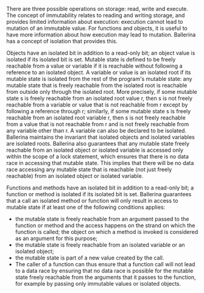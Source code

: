There are three possible operations on storage: read, write and execute. The concept of immutability relates to reading and writing storage, and provides limited information about execution: execution cannot lead to mutation of an immutable value. For functions and objects, it is useful to have more information about how execution may lead to mutation. Ballerina has a concept of isolation that provides this.

Objects have an isolated bit in addition to a read-only bit; an object value is isolated if its isolated bit is set. Mutable state is defined to be freely reachable from a value or variable if it is reachable without following a reference to an isolated object. A variable or value is an isolated root if its mutable state is isolated from the rest of the program's mutable state: any mutable state that is freely reachable from the isolated root is reachable from outside only through the isolated root. More precisely, if some mutable state s is freely reachable from an isolated root value r, then s is not freely reachable from a variable or value that is not reachable from r except by following a reference through r; similarly, if some mutable state s is freely reachable from an isolated root variable r, then s is not freely reachable from a value that is not reachable from r and is not freely reachable from any variable other than r. A variable can also be declared to be isolated. Ballerina maintains the invariant that isolated objects and isolated variables are isolated roots. Ballerina also guarantees that any mutable state freely reachable from an isolated object or isolated variable is accessed only within the scope of a lock statement, which ensures that there is no data race in accessing that mutable state. This implies that there will be no data race accessing any mutable state that is reachable (not just freely reachable) from an isolated object or isolated variable.

Functions and methods have an isolated bit in addition to a read-only bit; a function or method is isolated if its isolated bit is set. Ballerina guarantees that a call an isolated method or function will only result in access to mutable state if at least one of the following conditions applies:

- the mutable state is freely reachable from an argument passed to the function or method and the access happens on the strand on which the function is called; the object on which a method is invoked is considered as an argument for this purpose;
- the mutable state is freely reachable from an isolated variable or an isolated object;
- the mutable state is part of a new value created by the call.
- The caller of a function can thus ensure that a function call will not lead to a data race by ensuring that no data race is possible for the mutable state freely reachable from the arguments that it passes to the function, for example by passing only immutable values or isolated objects.